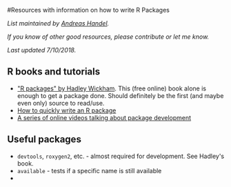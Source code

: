 #Resources with information on how to write R Packages

*List maintained by [Andreas Handel](http://handelgroup.uga.edu/).*

*If you know of other good resources, please contribute or let me know.*

*Last updated 7/10/2018.*




## R books and tutorials


* ["R packages" by Hadley Wickham](http://r-pkgs.had.co.nz/). This (free online) book alone is enough to get a package done. Should definitely be the first (and maybe even only) source to read/use.
* [How to quickly write an R package](http://hilaryparker.com/2014/04/29/writing-an-r-package-from-scratch/)
* [A series of online videos talking about package development](https://youtu.be/79s3z0gIuFU)

## Useful packages
* `devtools`, `roxygen2`, etc. - almost required for development. See Hadley's book.
* `available` - tests if a specific name is still available
* 